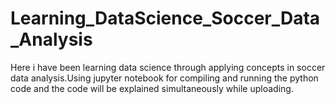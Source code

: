 # Learning_DataScience_Soccer_Data_Analysis
Here i have been learning data science through applying concepts in soccer data analysis.Using jupyter notebook for compiling and running the python code and the code will be explained simultaneously while uploading.
